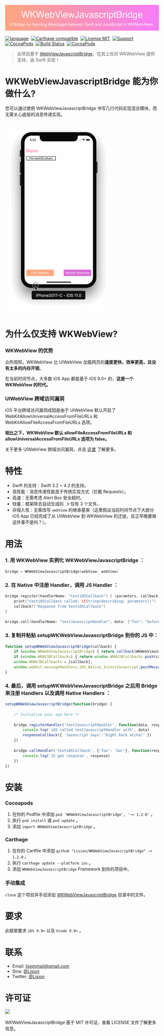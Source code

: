 ![](Rources/WKWebViewJavascriptBridge.jpg)

[![language](https://img.shields.io/badge/Language-Swift-FFA08F.svg)](https://github.com/apple/swift)&nbsp;
[![Carthage compatible](https://img.shields.io/badge/Carthage-compatible-FE95AE.svg?style=flat)](https://github.com/Carthage/Carthage)&nbsp;
[![License MIT](https://img.shields.io/badge/license-MIT-FC89CD.svg?style=flat)](https://raw.githubusercontent.com/Lision/WKWebViewJavascriptBridge/master/LICENSE)&nbsp;
[![Support](https://img.shields.io/badge/support-iOS%209%2B%20-FB7DEC.svg?style=flat)](https://www.apple.com/nl/ios/)&nbsp;
[![CocoaPods](https://img.shields.io/cocoapods/p/WKWebViewJavascriptBridge.svg?style=flat)](http://cocoadocs.org/docsets/WKWebViewJavascriptBridge)&nbsp;
[![Build Status](https://api.travis-ci.org/Lision/WKWebViewJavascriptBridge.svg?branch=master)](https://travis-ci.org/Lision/WKWebViewJavascriptBridge)&nbsp;
[![CocoaPods](https://img.shields.io/cocoapods/v/WKWebViewJavascriptBridge.svg?style=flat)](http://cocoapods.org/pods/WKWebViewJavascriptBridge)

> 此项目基于 [WebViewJavascriptBridge](https://github.com/marcuswestin/WebViewJavascriptBridge)，在其上仅对 WKWebView 提供支持，由 Swift 实现！

# WKWebViewJavascriptBridge 能为你做什么?

您可以通过使用 WKWebViewJavascriptBridge 书写几行代码实现混合模块，而无需关心底层的消息传递实现。

![](Rources/WKWebViewJavascriptBridgeDemo.gif)

# 为什么仅支持 WKWebView?

### WKWebView 的优势

众所周知，WKWebView 比 UIWebView 加载网页的**速度更快，效率更高，且没有太多的内存开销**。

在当前时间节点，大多数 iOS App 都是基于 iOS 9.0+ 的，**这是一个 WKWebView 的时代。**

### UIWebView 跨域访问漏洞

iOS 平台跨域访问漏洞成因是由于 UIWebView 默认开启了WebKitAllowUniversalAccessFromFileURLs 和 WebKitAllowFileAccessFromFileURLs 选项。

**相比之下，WKWebView 默认 allowFileAccessFromFileURLs 和 allowUniversalAccessFromFileURLs 选项为 false。**

关于更多 UIWebView 跨域访问漏洞，点击 [这里](https://mp.weixin.qq.com/s/aRlxqxGw8etqep62qG4khA) 了解更多。

# 特性

- Swift 的支持：Swift 3.2 ~ 4.2 的支持。
- 高性能：消息传递性能高于传统实现方式（拦截 Requests）。
- 高速：无需考虑 Alert Box 安全超时。
- 轻量：框架除去自动生成的 `.h` 仅有 3 个文件。
- 非侵入性：无需改写 `webView` 的继承基类（这里假设当前时间节点下大部分 iOS App 已经完成了从 UIWebView 到 WKWebView 的迁徙，反正早晚要做这件事不是吗？）。

# 用法

### 1. 用 WKWebView 实例化 WKWebViewJavascriptBridge ：

``` swift
bridge = WKWebViewJavascriptBridge(webView: webView)
```

### 2. 在 Native 中注册 Handler，调用 JS Handler ：

``` swift
bridge.register(handlerName: "testiOSCallback") { (paramters, callback) in
    print("testiOSCallback called: \(String(describing: paramters))")
    callback?("Response from testiOSCallback")
}

bridge.call(handlerName: "testJavascriptHandler", data: ["foo": "before ready"], callback: nil)
```

### 3. 复制并粘贴 setupWKWebViewJavascriptBridge 到你的 JS 中： 

``` js
function setupWKWebViewJavascriptBridge(callback) {
    if (window.WKWebViewJavascriptBridge) { return callback(WKWebViewJavascriptBridge); }
    if (window.WKWVJBCallbacks) { return window.WKWVJBCallbacks.push(callback); }
    window.WKWVJBCallbacks = [callback];
    window.webkit.messageHandlers.iOS_Native_InjectJavascript.postMessage(null)
}
```

### 4. 最后，调用 setupWKWebViewJavascriptBridge 之后用 Bridge 来注册 Handlers 以及调用 Native Handlers ：

``` js
setupWKWebViewJavascriptBridge(function(bridge) {

	/* Initialize your app here */

	bridge.registerHandler('testJavascriptHandler', function(data, responseCallback) {
		console.log('iOS called testJavascriptHandler with', data)
		responseCallback({ 'Javascript Says':'Right back atcha!' })
	})

	bridge.callHandler('testiOSCallback', {'foo': 'bar'}, function(response) {
		console.log('JS got response', response)
	})
})
```

# 安装

### Cocoapods

1. 在你的 Podfile 中添加 `pod 'WKWebViewJavascriptBridge', '~> 1.2.0'` 。
2. 执行 `pod install` 或 `pod update` 。
3. 添加 `import WKWebViewJavascriptBridge` 。

### Carthage

1. 在你的 Cartfile 中添加 `github "Lision/WKWebViewJavascriptBridge" ~> 1.2.0` 。
2. 执行 `carthage update --platform ios` 。
3. 添加 `WKWebViewJavascriptBridge` Framework 到你的项目中。

### 手动集成

`clone` 这个项目并手动添加 [WKWebViewJavascriptBridge](https://github.com/Lision/WKWebViewJavascriptBridge/tree/master/WKWebViewJavascriptBridge) 目录中的文件。

# 要求

此框架要求 `iOS 9.0+` 以及 `Xcode 9.0+` 。

# 联系

- Email: lisionmail@gmail.com
- Sina: [@Lision](https://weibo.com/5071795354/profile)
- Twitter: [@Lision](https://twitter.com/LisionChat)

# 许可证

[![](https://camo.githubusercontent.com/5e085da09b057cc65da38f334ab63f0c2705f46a/68747470733a2f2f75706c6f61642e77696b696d656469612e6f72672f77696b6970656469612f636f6d6d6f6e732f7468756d622f662f66382f4c6963656e73655f69636f6e2d6d69742d38387833312d322e7376672f31323870782d4c6963656e73655f69636f6e2d6d69742d38387833312d322e7376672e706e67)](https://raw.githubusercontent.com/Lision/WKWebViewJavascriptBridge/master/LICENSE)

WKWebViewJavascriptBridge 基于 MIT 许可证，查看 LICENSE 文件了解更多信息。
